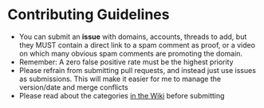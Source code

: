 # Contributing Guidelines
- You can submit an **issue** with domains, accounts, threads to add, but they MUST contain a direct link to a spam comment as proof, or a video on which many obvious spam comments are promoting the domain.
- Remember: A zero false positive rate must be the highest priority
- Please refrain from submitting pull requests, and instead just use issues as submissions. This will make it easier for me to manage the version/date and merge conflicts
- Please read about the categories [in the Wiki](https://github.com/ThioJoe/YT-Spam-Domains-List/wiki) before submitting
